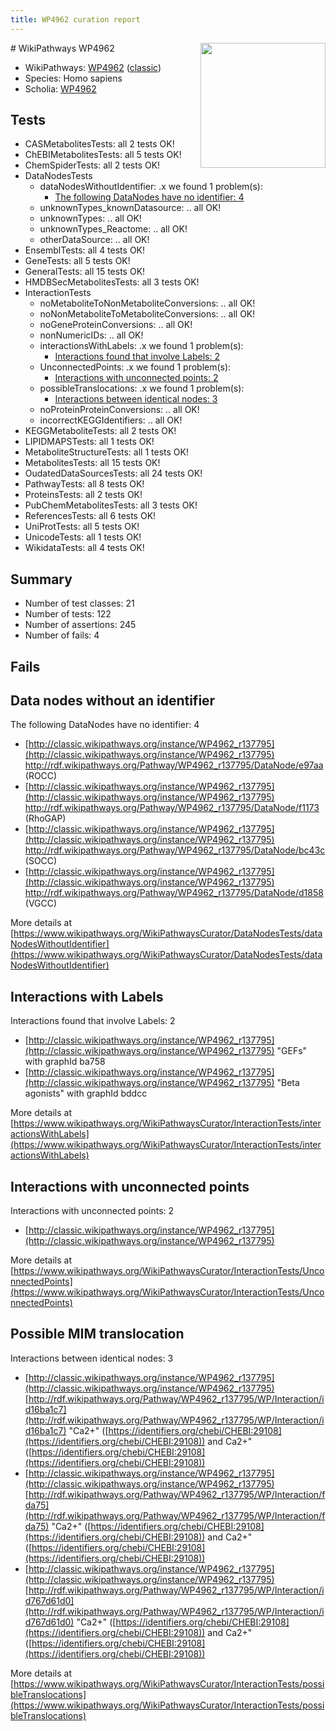 ```yaml
---
title: WP4962 curation report
---
```


<img style="float: right; width: 200px" src="https://upload.wikimedia.org/wikipedia/commons/thumb/8/83/Wplogo_with_text_500.png/640px-Wplogo_with_text_500.png" />
# WikiPathways WP4962

* WikiPathways: [WP4962](https://wikipathways.org/pathways/WP4962) ([classic](https://classic.wikipathways.org/instance/WP4962))
* Species: Homo sapiens
* Scholia: [WP4962](https://scholia.toolforge.org/wikipathways/WP4962)
## Tests
* CASMetabolitesTests: all 2 tests OK!
* ChEBIMetabolitesTests: all 5 tests OK!
* ChemSpiderTests: all 2 tests OK!
* DataNodesTests
    * dataNodesWithoutIdentifier: .x we found 1 problem(s):
        * [The following DataNodes have no identifier: 4](#d2d32fa3)
    * unknownTypes_knownDatasource: .. all OK!
    * unknownTypes: .. all OK!
    * unknownTypes_Reactome: .. all OK!
    * otherDataSource: .. all OK!
* EnsemblTests: all 4 tests OK!
* GeneTests: all 5 tests OK!
* GeneralTests: all 15 tests OK!
* HMDBSecMetabolitesTests: all 3 tests OK!
* InteractionTests
    * noMetaboliteToNonMetaboliteConversions: .. all OK!
    * noNonMetaboliteToMetaboliteConversions: .. all OK!
    * noGeneProteinConversions: .. all OK!
    * nonNumericIDs: .. all OK!
    * interactionsWithLabels: .x we found 1 problem(s):
        * [Interactions found that involve Labels: 2](#630d2679)
    * UnconnectedPoints: .x we found 1 problem(s):
        * [Interactions with unconnected points: 2](#35a61ada)
    * possibleTranslocations: .x we found 1 problem(s):
        * [Interactions between identical nodes: 3](#1c118208)
    * noProteinProteinConversions: .. all OK!
    * incorrectKEGGIdentifiers: .. all OK!
* KEGGMetaboliteTests: all 2 tests OK!
* LIPIDMAPSTests: all 1 tests OK!
* MetaboliteStructureTests: all 1 tests OK!
* MetabolitesTests: all 15 tests OK!
* OudatedDataSourcesTests: all 24 tests OK!
* PathwayTests: all 8 tests OK!
* ProteinsTests: all 2 tests OK!
* PubChemMetabolitesTests: all 3 tests OK!
* ReferencesTests: all 6 tests OK!
* UniProtTests: all 5 tests OK!
* UnicodeTests: all 1 tests OK!
* WikidataTests: all 4 tests OK!


## Summary

* Number of test classes: 21
* Number of tests: 122
* Number of assertions: 245
* Number of fails: 4

## Fails

<a name="d2d32fa3" />

## Data nodes without an identifier

The following DataNodes have no identifier: 4

* [http://classic.wikipathways.org/instance/WP4962_r137795](http://classic.wikipathways.org/instance/WP4962_r137795) http://rdf.wikipathways.org/Pathway/WP4962_r137795/DataNode/e97aa (ROCC)
* [http://classic.wikipathways.org/instance/WP4962_r137795](http://classic.wikipathways.org/instance/WP4962_r137795) http://rdf.wikipathways.org/Pathway/WP4962_r137795/DataNode/f1173 (RhoGAP)
* [http://classic.wikipathways.org/instance/WP4962_r137795](http://classic.wikipathways.org/instance/WP4962_r137795) http://rdf.wikipathways.org/Pathway/WP4962_r137795/DataNode/bc43c (SOCC)
* [http://classic.wikipathways.org/instance/WP4962_r137795](http://classic.wikipathways.org/instance/WP4962_r137795) http://rdf.wikipathways.org/Pathway/WP4962_r137795/DataNode/d1858 (VGCC)


More details at [https://www.wikipathways.org/WikiPathwaysCurator/DataNodesTests/dataNodesWithoutIdentifier](https://www.wikipathways.org/WikiPathwaysCurator/DataNodesTests/dataNodesWithoutIdentifier)

<a name="630d2679" />

## Interactions with Labels

Interactions found that involve Labels: 2

* [http://classic.wikipathways.org/instance/WP4962_r137795](http://classic.wikipathways.org/instance/WP4962_r137795) "GEFs" with graphId ba758
* [http://classic.wikipathways.org/instance/WP4962_r137795](http://classic.wikipathways.org/instance/WP4962_r137795) "Beta agonists" with graphId bddcc


More details at [https://www.wikipathways.org/WikiPathwaysCurator/InteractionTests/interactionsWithLabels](https://www.wikipathways.org/WikiPathwaysCurator/InteractionTests/interactionsWithLabels)

<a name="35a61ada" />

## Interactions with unconnected points

Interactions with unconnected points: 2

* [http://classic.wikipathways.org/instance/WP4962_r137795](http://classic.wikipathways.org/instance/WP4962_r137795)


More details at [https://www.wikipathways.org/WikiPathwaysCurator/InteractionTests/UnconnectedPoints](https://www.wikipathways.org/WikiPathwaysCurator/InteractionTests/UnconnectedPoints)

<a name="1c118208" />

## Possible MIM translocation

Interactions between identical nodes: 3

* [http://classic.wikipathways.org/instance/WP4962_r137795](http://classic.wikipathways.org/instance/WP4962_r137795) [http://rdf.wikipathways.org/Pathway/WP4962_r137795/WP/Interaction/id16ba1c7](http://rdf.wikipathways.org/Pathway/WP4962_r137795/WP/Interaction/id16ba1c7) "Ca2+" ([https://identifiers.org/chebi/CHEBI:29108](https://identifiers.org/chebi/CHEBI:29108)) and 
Ca2+" ([https://identifiers.org/chebi/CHEBI:29108](https://identifiers.org/chebi/CHEBI:29108))
* [http://classic.wikipathways.org/instance/WP4962_r137795](http://classic.wikipathways.org/instance/WP4962_r137795) [http://rdf.wikipathways.org/Pathway/WP4962_r137795/WP/Interaction/fda75](http://rdf.wikipathways.org/Pathway/WP4962_r137795/WP/Interaction/fda75) "Ca2+" ([https://identifiers.org/chebi/CHEBI:29108](https://identifiers.org/chebi/CHEBI:29108)) and 
Ca2+" ([https://identifiers.org/chebi/CHEBI:29108](https://identifiers.org/chebi/CHEBI:29108))
* [http://classic.wikipathways.org/instance/WP4962_r137795](http://classic.wikipathways.org/instance/WP4962_r137795) [http://rdf.wikipathways.org/Pathway/WP4962_r137795/WP/Interaction/id767d61d0](http://rdf.wikipathways.org/Pathway/WP4962_r137795/WP/Interaction/id767d61d0) "Ca2+" ([https://identifiers.org/chebi/CHEBI:29108](https://identifiers.org/chebi/CHEBI:29108)) and 
Ca2+" ([https://identifiers.org/chebi/CHEBI:29108](https://identifiers.org/chebi/CHEBI:29108))


More details at [https://www.wikipathways.org/WikiPathwaysCurator/InteractionTests/possibleTranslocations](https://www.wikipathways.org/WikiPathwaysCurator/InteractionTests/possibleTranslocations)

